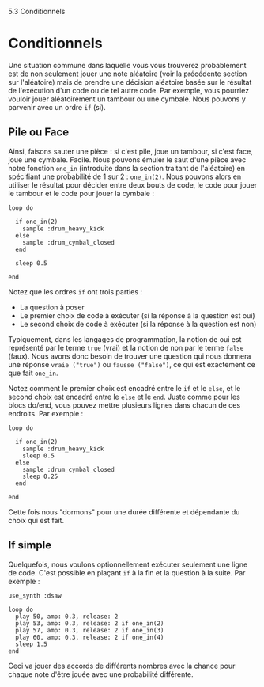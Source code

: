 5.3 Conditionnels

# Conditionnels

Une situation commune dans laquelle vous vous trouverez probablement est 
de non seulement jouer une note aléatoire (voir la précédente section 
sur l'aléatoire) mais de prendre une décision aléatoire basée sur le
résultat de l'exécution d'un code ou de tel autre code. Par exemple, 
vous pourriez vouloir jouer aléatoirement un tambour ou une cymbale. 
Nous pouvons y parvenir avec un ordre `if` (si).

## Pile ou Face 

Ainsi, faisons sauter une pièce : si c'est pile, joue un tambour, si 
c'est face, joue une cymbale. Facile. Nous pouvons émuler le saut d'une 
pièce avec notre fonction `one_in` (introduite dans la section traitant 
de l'aléatoire) en spécifiant une probabilité de 1 sur 2 : 
`one_in(2)`. Nous pouvons alors en utiliser le résultat pour décider 
entre deux bouts de code, le code pour jouer le tambour et le code pour 
jouer la cymbale :

```
loop do

  if one_in(2)
    sample :drum_heavy_kick
  else
    sample :drum_cymbal_closed
  end
  
  sleep 0.5
  
end
```


Notez que les ordres `if` ont trois parties :

* La question à poser
* Le premier choix de code à exécuter (si la réponse à la question est oui)
* Le second choix de code à exécuter (si la réponse à la question est non)

Typiquement, dans les langages de programmation, la notion de oui est 
représenté par le terme `true` (vrai) et la notion de non par le terme 
`false` (faux). Nous avons donc besoin de trouver une question qui nous 
donnera une réponse `vraie ("true")`  ou `fausse ("false")`, ce qui est 
exactement ce que fait `one_in`.

Notez comment le premier choix est encadré entre le `if` et le `else`, 
et le second choix est encadré entre le `else` et le `end`. Juste comme 
pour les blocs do/end, vous pouvez mettre plusieurs lignes dans chacun 
de ces endroits. Par exemple :

```
loop do

  if one_in(2)
    sample :drum_heavy_kick
    sleep 0.5
  else
    sample :drum_cymbal_closed
    sleep 0.25
  end
  
end
```

Cette fois nous "dormons" pour une durée différente et dépendante du choix 
qui est fait.

## If simple

Quelquefois, nous voulons optionnellement exécuter seulement une ligne 
de code. C'est possible en plaçant `if` à la fin et la question à la 
suite. Par exemple : 

```
use_synth :dsaw

loop do
  play 50, amp: 0.3, release: 2
  play 53, amp: 0.3, release: 2 if one_in(2)
  play 57, amp: 0.3, release: 2 if one_in(3)
  play 60, amp: 0.3, release: 2 if one_in(4)
  sleep 1.5
end
```
Ceci va jouer des accords de différents nombres avec la chance pour 
chaque note d'être jouée avec une probabilité différente.
